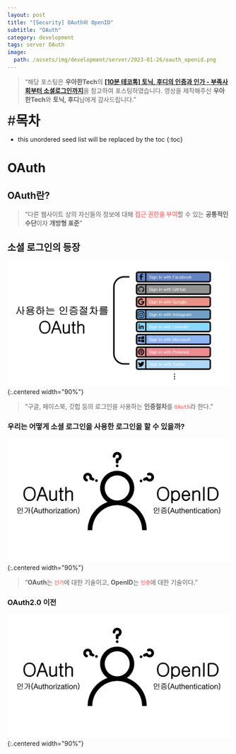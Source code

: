 ```yaml
---
layout: post
title: "[Security] OAuth와 OpenID"
subtitle: "OAuth"
category: development
tags: server OAuth
image:
  path: /assets/img/development/server/2023-01-26/oauth_openid.png
---
```


> “해당 포스팅은 **우아한Tech**의 [**[10분 테코톡] 토닉, 후디의 인증과 인가 - 부족사회부터 소셜로그인까지**](https://www.youtube.com/watch?v=BotXDfBPvDA)을 참고하여 포스팅하였습니다. 영상을 제작해주신 **우아한Tech**와 **토닉, 후디**님에게 감사드립니다.”

<span style="font-size:30px;">\#**목차**</span>

* this unordered seed list will be replaced by the toc
{:toc}

# OAuth

## OAuth란?
> “다른 웹사이트 상의 자신들의 정보에 대해 <span style="color:#ff8080">**접근 권한을 부여**</span>할 수 있는 **공통적인 수단**이자 **개방형 표준**”

## 소셜 로그인의 등장

![social_login_buttons](/assets/img/development/server/2023-01-26/social_login_buttons.png){:.centered width="90%"}
> “구글, 페이스북, 깃헙 등의 로그인을 사용하는 **인증절차**를 <span style="color:#ff8080">**`OAuth`**</span>라 한다.”

### 우리는 어떻게 소셜 로그인을 사용한 로그인을 할 수 있을까?

![what_is_oauth_openid](/assets/img/development/server/2023-01-26/what_is_oauth_openid.png){:.centered width="90%"}
> “**OAuth**는 <span style="color:#ff8080">**`인가`**</span>에 대한 기술이고, **OpenID**는 <span style="color:#ff8080">**`인증`**</span>에 대한 기술이다.”


### OAuth2.0 이전

![what_is_oauth_openid](/assets/img/development/server/2023-01-26/what_is_oauth_openid.png){:.centered width="90%"}
